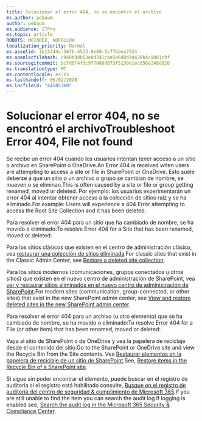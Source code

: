 ```yaml
---
title: Solucionar el error 404, no se encontró el archivo
ms.author: pebaum
author: pebaum
ms.audience: ITPro
ms.topic: article
ROBOTS: NOINDEX, NOFOLLOW
localization_priority: Normal
ms.assetid: 1b15444c-367b-4523-8e08-1c77bbea7524
ms.openlocfilehash: c860b9db63e8d341cbe5e6d8d1d420b4c9d01c9f
ms.sourcegitcommit: bc7d6f4f3c9f7060d073f5130e1ec856e248d020
ms.translationtype: MT
ms.contentlocale: es-ES
ms.lasthandoff: 06/02/2020
ms.locfileid: "44505360"
---
```

# <a name="troubleshoot-error-404-file-not-found"></a><span data-ttu-id="5009f-102">Solucionar el error 404, no se encontró el archivo</span><span class="sxs-lookup"><span data-stu-id="5009f-102">Troubleshoot Error 404, File not found</span></span>

<span data-ttu-id="5009f-103">Se recibe un error 404 cuando los usuarios intentan tener acceso a un sitio o archivo en SharePoint o OneDrive.</span><span class="sxs-lookup"><span data-stu-id="5009f-103">An Error 404 is received when users are attempting to access a site or file in SharePoint or OneDrive.</span></span> <span data-ttu-id="5009f-104">Esto suele deberse a que un sitio o un archivo o grupo se cambian de nombre, se mueven o se eliminan.</span><span class="sxs-lookup"><span data-stu-id="5009f-104">This is often caused by a site or file or group getting renamed, moved or deleted.</span></span> <span data-ttu-id="5009f-105">Por ejemplo: los usuarios experimentarán un error 404 al intentar obtener acceso a la colección de sitios raíz y se ha eliminado.</span><span class="sxs-lookup"><span data-stu-id="5009f-105">For example: Users will experience a 404 Error attempting to access the Root Site Collection and it has been deleted.</span></span>

<span data-ttu-id="5009f-106">Para resolver el error 404 para un sitio que ha cambiado de nombre, se ha movido o eliminado:</span><span class="sxs-lookup"><span data-stu-id="5009f-106">To resolve Error 404 for a Site that has been renamed, moved or deleted:</span></span>

<span data-ttu-id="5009f-107">Para los sitios clásicos que existen en el centro de administración clásico, vea [restaurar una colección de sitios eliminada](https://docs.microsoft.com/sharepoint/restore-deleted-site-collection).</span><span class="sxs-lookup"><span data-stu-id="5009f-107">For classic sites that exist in the Classic Admin Center, see [Restore a deleted site collection](https://docs.microsoft.com/sharepoint/restore-deleted-site-collection).</span></span>

<span data-ttu-id="5009f-108">Para los sitios modernos (comunicaciones, grupos conectados u otros sitios) que existen en el nuevo centro de administración de SharePoint, vea [ver y restaurar sitios eliminados en el nuevo centro de administración de SharePoint](https://docs.microsoft.com/sharepoint/restore-deleted-site-collection).</span><span class="sxs-lookup"><span data-stu-id="5009f-108">For modern sites (communication, group-connected, or other sites) that exist in the new SharePoint admin center, see [View and restore deleted sites in the new SharePoint admin center](https://docs.microsoft.com/sharepoint/restore-deleted-site-collection).</span></span>

<span data-ttu-id="5009f-109">Para resolver el error 404 para un archivo (u otro elemento) que se ha cambiado de nombre, se ha movido o eliminado:</span><span class="sxs-lookup"><span data-stu-id="5009f-109">To resolve Error 404 for a File (or other item) that has been renamed, moved or deleted:</span></span>

<span data-ttu-id="5009f-110">Vaya al sitio de SharePoint o de OneDrive y vea la papelera de reciclaje desde el contenido del sitio.</span><span class="sxs-lookup"><span data-stu-id="5009f-110">Go to the SharePoint or OneDrive site and view the Recycle Bin from the Site contents.</span></span> <span data-ttu-id="5009f-111">Vea [Restaurar elementos en la papelera de reciclaje de un sitio de SharePoint](https://support.office.com/article/Restore-items-in-the-Recycle-Bin-of-a-SharePoint-site-6df466b6-55f2-4898-8d6e-c0dff851a0be#ID0EAADAAA=Online).</span><span class="sxs-lookup"><span data-stu-id="5009f-111">See, [Restore items in the Recycle Bin of a SharePoint site](https://support.office.com/article/Restore-items-in-the-Recycle-Bin-of-a-SharePoint-site-6df466b6-55f2-4898-8d6e-c0dff851a0be#ID0EAADAAA=Online).</span></span>

<span data-ttu-id="5009f-112">Si sigue sin poder encontrar el elemento, puede buscar en el registro de auditoría si el registro está habilitado consulte, [Busque en el registro de auditoría del centro de seguridad & cumplimiento de Microsoft 365](https://docs.microsoft.com/microsoft-365/compliance/search-the-audit-log-in-security-and-compliance).</span><span class="sxs-lookup"><span data-stu-id="5009f-112">If you are still unable to find the item you can search the audit log if logging is enabled see, [Search the audit log in the Microsoft 365 Security & Compliance Center](https://docs.microsoft.com/microsoft-365/compliance/search-the-audit-log-in-security-and-compliance).</span></span>

